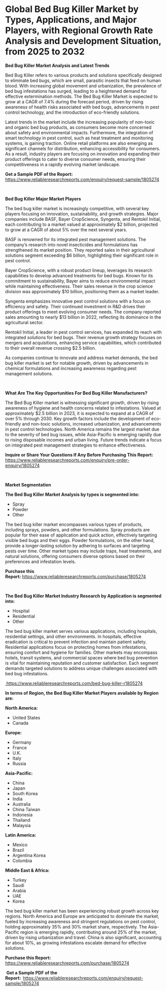 <p><h1>Global Bed Bug Killer Market by Types, Applications, and Major Players, with Regional Growth Rate Analysis and Development Situation, from 2025 to 2032</h1></p><p><strong>Bed Bug Killer Market Analysis and Latest Trends</strong></p>
<p><p>Bed Bug Killer refers to various products and solutions specifically designed to eliminate bed bugs, which are small, parasitic insects that feed on human blood. With increasing global movement and urbanization, the prevalence of bed bug infestations has surged, leading to a heightened demand for effective extermination methods. The Bed Bug Killer Market is expected to grow at a CAGR of 7.4% during the forecast period, driven by rising awareness of health risks associated with bed bugs, advancements in pest control technology, and the introduction of eco-friendly solutions.</p><p>Latest trends in the market include the increasing popularity of non-toxic and organic bed bug products, as consumers become more concerned about safety and environmental impacts. Furthermore, the integration of smart technology in pest control, such as heat treatment and monitoring systems, is gaining traction. Online retail platforms are also emerging as significant channels for distribution, enhancing accessibility for consumers. As a result, industry players are focusing on innovation and expanding their product offerings to cater to diverse consumer needs, ensuring their competitiveness in a rapidly evolving market landscape.</p></p>
<p><strong>Get a Sample PDF of the Report:&nbsp;</strong> <a href="https://www.reliableresearchreports.com/enquiry/request-sample/1805274?utm_campaign=2724&utm_medium=2&utm_source=Github&utm_content=ia&utm_term=18042025&utm_id=bed-bug-killer">https://www.reliableresearchreports.com/enquiry/request-sample/1805274</a></p>
<p>&nbsp;</p>
<p><strong>Bed Bug Killer Major Market Players</strong></p>
<p><p>The bed bug killer market is increasingly competitive, with several key players focusing on innovation, sustainability, and growth strategies. Major companies include BASF, Bayer CropScience, Syngenta, and Rentokil Initial, each contributing to a market valued at approximately $2 billion, projected to grow at a CAGR of about 5% over the next several years.</p><p>BASF is renowned for its integrated pest management solutions. The company’s research into novel insecticides and formulations has strengthened its market position. They reported sales in their agricultural solutions segment exceeding $6 billion, highlighting their significant role in pest control.</p><p>Bayer CropScience, with a robust product lineup, leverages its research capabilities to develop advanced treatments for bed bugs. Known for its commitment to sustainability, Bayer aims to reduce environmental impact while maintaining effectiveness. Their sales revenue in the crop science division was approximately $10 billion, positioning them as a market leader.</p><p>Syngenta emphasizes innovative pest control solutions with a focus on efficiency and safety. Their continued investment in R&D drives their product offerings to meet evolving consumer needs. The company reported sales amounting to nearly $13 billion in 2022, reflecting its dominance in the agricultural sector.</p><p>Rentokil Initial, a leader in pest control services, has expanded its reach with integrated solutions for bed bugs. Their revenue growth strategy focuses on mergers and acquisitions, enhancing service capabilities, which contributed to their overall revenue crossing $2.5 billion.</p><p>As companies continue to innovate and address market demands, the bed bug killer market is set for notable growth, driven by advancements in chemical formulations and increasing awareness regarding pest management solutions.</p></p>
<p>&nbsp;</p>
<p><strong>What Are The Key Opportunities For Bed Bug Killer Manufacturers?</strong></p>
<p><p>The Bed Bug Killer market is witnessing significant growth, driven by rising awareness of hygiene and health concerns related to infestations. Valued at approximately $2.5 billion in 2023, it is expected to expand at a CAGR of over 5% through 2030. Key growth factors include the development of eco-friendly and non-toxic solutions, increased urbanization, and advancements in pest control technologies. North America remains the largest market due to the severity of bed bug issues, while Asia-Pacific is emerging rapidly due to rising disposable incomes and urban living. Future trends indicate a focus on integrated pest management strategies to enhance effectiveness.</p></p>
<p><strong>Inquire or Share Your Questions If Any Before Purchasing This Report:</strong> <a href="https://www.reliableresearchreports.com/enquiry/pre-order-enquiry/1805274?utm_campaign=2724&utm_medium=2&utm_source=Github&utm_content=ia&utm_term=18042025&utm_id=bed-bug-killer">https://www.reliableresearchreports.com/enquiry/pre-order-enquiry/1805274</a></p>
<p>&nbsp;</p>
<p><strong>Market Segmentation</strong></p>
<p><strong>The Bed Bug Killer Market Analysis by types is segmented into:</strong></p>
<p><ul><li>Spray</li><li>Powder</li><li>Other</li></ul></p>
<p><p>The bed bug killer market encompasses various types of products, including sprays, powders, and other formulations. Spray products are popular for their ease of application and quick action, effectively targeting visible bed bugs and their eggs. Powder formulations, on the other hand, provide a longer-lasting solution by adhering to surfaces and targeting pests over time. Other market types may include traps, heat treatments, and natural solutions, offering consumers diverse options based on their preferences and infestation levels.</p></p>
<p><strong>Purchase this Report:&nbsp;</strong><a href="https://www.reliableresearchreports.com/purchase/1805274?utm_campaign=2724&utm_medium=2&utm_source=Github&utm_content=ia&utm_term=18042025&utm_id=bed-bug-killer">https://www.reliableresearchreports.com/purchase/1805274</a></p>
<p>&nbsp;</p>
<p><strong>The Bed Bug Killer Market Industry Research by Application is segmented into:</strong></p>
<p><ul><li>Hospital</li><li>Residential</li><li>Other</li></ul></p>
<p><p>The bed bug killer market serves various applications, including hospitals, residential settings, and other environments. In hospitals, effective eradication is critical to prevent infection and maintain patient safety. Residential applications focus on protecting homes from infestations, ensuring comfort and hygiene for families. Other markets may encompass hotels, transit systems, and commercial spaces where bed bug prevention is vital for maintaining reputation and customer satisfaction. Each segment demands targeted solutions to address unique challenges associated with bed bug infestations.</p></p>
<p><a href="https://www.reliableresearchreports.com/bed-bug-killer-r1805274?utm_campaign=2724&utm_medium=2&utm_source=Github&utm_content=ia&utm_term=18042025&utm_id=bed-bug-killer">&nbsp;https://www.reliableresearchreports.com/bed-bug-killer-r1805274</a></p>
<p><strong>In terms of Region, the Bed Bug Killer Market Players available by Region are:</strong></p>
<p>
    <p> <strong> North America: </strong>
        <ul>
            <li>United States</li>
            <li>Canada</li>
        </ul>
        </p> 
    <p> <strong> Europe: </strong>
        <ul>
            <li>Germany</li>
            <li>France</li>
            <li>U.K.</li>
            <li>Italy</li>
            <li>Russia</li>
        </ul>
        </p> 
    <p> <strong> Asia-Pacific: </strong>
        <ul>
            <li>China</li>
            <li>Japan</li>
            <li>South Korea</li>
            <li>India</li>
            <li>Australia</li>
            <li>China Taiwan</li>
            <li>Indonesia</li>
            <li>Thailand</li>
            <li>Malaysia</li>
        </ul>
        </p> 
    <p> <strong> Latin America: </strong>
        <ul>
            <li>Mexico</li>
            <li>Brazil</li>
            <li>Argentina Korea</li>
            <li>Colombia</li>
        </ul>
        </p> 
    <p> <strong> Middle East & Africa: </strong>
        <ul>
            <li>Turkey</li>
            <li>Saudi</li>
            <li>Arabia</li>
            <li>UAE</li>
            <li>Korea</li>
        </ul>
    </p>
    </p>
<p><p>The bed bug killer market has been experiencing robust growth across key regions. North America and Europe are anticipated to dominate the market, fueled by increasing awareness and stringent regulations on pest control, holding approximately 35% and 30% market share, respectively. The Asia-Pacific region is emerging rapidly, contributing around 25% of the market, driven by rising urbanization and travel. China is also significant, accounting for about 10%, as growing infestations escalate demand for effective solutions.</p></p>
<p><strong>Purchase this Report: </strong><a href="https://www.reliableresearchreports.com/purchase/1805274?utm_campaign=2724&utm_medium=2&utm_source=Github&utm_content=ia&utm_term=18042025&utm_id=bed-bug-killer">https://www.reliableresearchreports.com/purchase/1805274</a></p>
<p>&nbsp;<strong>Get a Sample PDF of the Report:&nbsp;&nbsp;</strong><a href="https://www.reliableresearchreports.com/enquiry/request-sample/1805274?utm_campaign=2724&utm_medium=2&utm_source=Github&utm_content=ia&utm_term=18042025&utm_id=bed-bug-killer">https://www.reliableresearchreports.com/enquiry/request-sample/1805274</a></p>
<p><strong></strong></p>
<p><p></p><p></p><p></p></p>